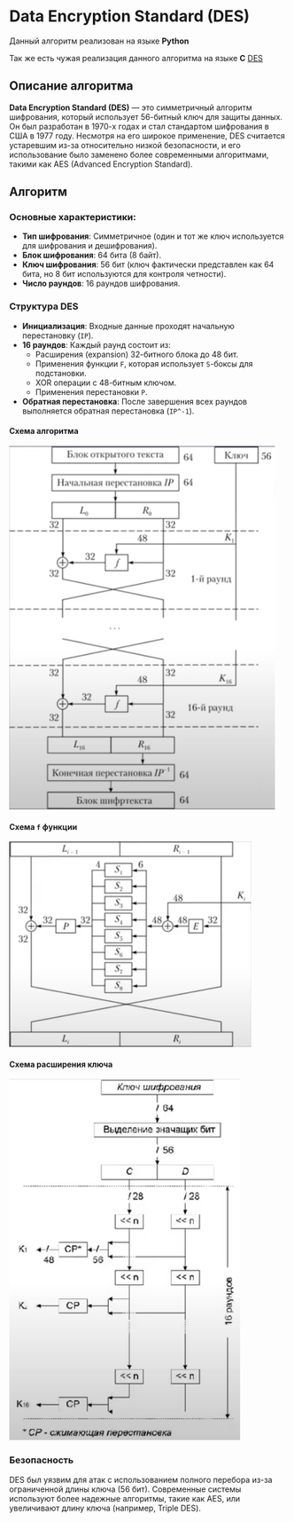 # Data Encryption Standard (DES)

Данный алгоритм реализован на языке **Python**

Так же есть чужая реализация данного алгоритма на языке **C** [DES](https://github.com/number571/C/blob/master/Cryptography/DES.c)

## Описание алгоритма

**Data Encryption Standard (DES)** — это симметричный алгоритм шифрования, который использует 56-битный ключ для защиты данных. 
Он был разработан в 1970-х годах и стал стандартом шифрования в США в 1977 году. 
Несмотря на его широкое применение, DES считается устаревшим из-за относительно низкой безопасности, и его использование было заменено более современными алгоритмами, такими как AES (Advanced Encryption Standard).

## Алгоритм

### Основные характеристики:

- **Тип шифрования**: Симметричное (один и тот же ключ используется для шифрования и дешифрования). 
- **Блок шифрования**: 64 бита (8 байт).
- **Ключ шифрования**: 56 бит (ключ фактически представлен как 64 бита, но 8 бит используются для контроля четности). 
- **Число раундов**: 16 раундов шифрования.

### Структура DES
- **Инициализация**: Входные данные проходят начальную перестановку (`IP`). 
- **16 раундов**: Каждый раунд состоит из:
  - Расширения (expansion) 32-битного блока до 48 бит. 
  - Применения функции `F`, которая использует `S`-боксы для подстановки.
  - XOR операции с 48-битным ключом.
  - Применения перестановки `P`. 
- **Обратная перестановка**: После завершения всех раундов выполняется обратная перестановка (`IP^-1`).


#### Схема алгоритма
![des.png](images/des.png)

#### Схема `f` функции
![f.png](images/f.png)

#### Схема расширения ключа
![key.png](images/key.png)

### Безопасность

DES был уязвим для атак с использованием полного перебора из-за ограниченной длины ключа (56 бит). 
Современные системы используют более надежные алгоритмы, такие как AES, или увеличивают длину ключа (например, Triple DES).
